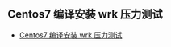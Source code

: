 ## Centos7 编译安装 wrk 压力测试
- [Centos7 编译安装 wrk 压力测试](https://blog.csdn.net/Diligent_ten/article/details/79081433)